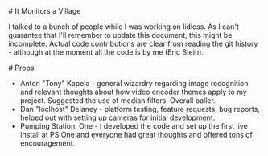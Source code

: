 <A name="toc1-0" title="It Monitors a Village" />
# It Monitors a Village

I talked to a bunch of people while I was working on lidless.  As I can't guarantee that I'll remember to update this document, this might be incomplete.  Actual code contributions are clear from reading the git history - although at the moment all the code is by me (Eric Stein).

<A name="toc1-5" title="Props" />
# Props

* Anton "Tony" Kapela - general wizardry regarding image recognition and relevant thoughts about how video encoder themes apply to my project. Suggested the use of median filters. Overall baller.
* Dan "loclhost" Delaney - platform testing, feature requests, bug reports, helped out with setting up cameras for initial development.
* Pumping Station: One - I developed the code and set up the first live install at PS:One and everyone had great thoughts and offered tons of encouragement.
